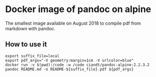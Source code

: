 # Docker image of pandoc on alpine

The smallest image available on August 2018 to compile pdf from markdown with pandoc.

## How to use it

``` shell
export suffix_file=local
export pdf_args="-V geometry:margin=1cm -V urlcolor=blue"
docker run -v $(pwd):/code -w /code ciandt/pandoc-alpine:2.2.3.2 pandoc README.md -o README-${suffix_file}.pdf ${pdf_args}
```
